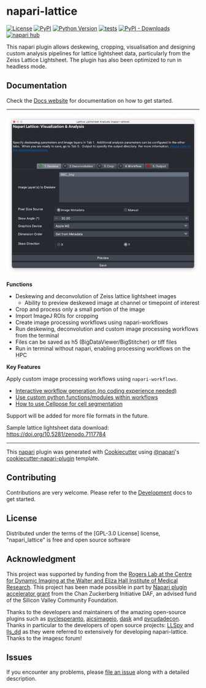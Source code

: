 # napari-lattice

[![License](https://img.shields.io/pypi/l/napari-lattice.svg?color=green)](https://github.com/githubuser/napari_lattice/raw/main/LICENSE)
[![PyPI](https://img.shields.io/pypi/v/napari-lattice.svg?color=green)](https://pypi.org/project/napari_lattice)
[![Python Version](https://img.shields.io/pypi/pyversions/napari-lattice.svg?color=green)](https://python.org)
[![tests](https://github.com/BioimageAnalysisCoreWEHI/napari_lattice/actions/workflows/test_and_deploy.yml/badge.svg)](https://github.com/BioimageAnalysisCoreWEHI/napari_lattice/actions/workflows/test_and_deploy.yml)
[![PyPI - Downloads](https://img.shields.io/pypi/dm/napari-lattice)](https://pypistats.org/packages/napari-lattice)
[![napari hub](https://img.shields.io/endpoint?url=https://api.napari-hub.org/shields/napari-lattice)](https://napari-hub.org/plugins/napari-lattice)

This napari plugin allows deskewing, cropping, visualisation and designing custom analysis pipelines for lattice lightsheet data, particularly from the Zeiss Lattice Lightsheet. The plugin has also been optimized to run in headless mode.


## **Documentation**

Check the [Docs website](https://bioimageanalysiscorewehi.github.io/napari_lattice/) for documentation on how to get started.


*************

![](deskew.png)

**Functions**

* Deskewing and deconvolution of Zeiss lattice lightsheet images
  * Ability to preview deskewed image at channel or timepoint of interest
* Crop and process only a small portion of the image 
* Import ImageJ ROIs for cropping
* Create image processing workflows using napari-workflows
* Run deskewing, deconvolution and custom image processing workflows from the terminal
* Files can be saved as h5 (BigDataViewer/BigStitcher) or tiff files
* Run in terminal without napari, enabling processing workflows on the HPC

**Key Features**

Apply custom image processing workflows using `napari-workflows`. 

* [Interactive workflow generation (no coding experience needed)](https://github.com/BioimageAnalysisCoreWEHI/napari_lattice/wiki/5.-Workflows-(Interactive:-no-coding)#workflow)
* [Use custom python functions/modules within workflows](https://github.com/BioimageAnalysisCoreWEHI/napari_lattice/wiki/5.1-Workflows-(Custom-workflow))
* [How to use Cellpose for cell segmentation](https://github.com/BioimageAnalysisCoreWEHI/napari_lattice/wiki/5.1-Workflows-(Custom-workflow)#cellpose)


Support will be added for more file formats in the future.

Sample lattice lightsheet data download: <https://doi.org/10.5281/zenodo.7117784>

----------------------------------

This [napari] plugin was generated with [Cookiecutter] using [@napari]'s [cookiecutter-napari-plugin] template.

## Contributing

Contributions are very welcome. Please refer to the [Development](./development.md) docs to get started.

## License

Distributed under the terms of the [GPL-3.0 License] license,
"napari_lattice" is free and open source software

## Acknowledgment

 This project was supported by funding from the [Rogers Lab at the Centre for Dynamic Imaging at the Walter and Eliza Hall Institute of Medical Research](https://imaging.wehi.edu.au/). This project has been made possible in part by [Napari plugin accelerator grant](https://chanzuckerberg.com/science/programs-resources/imaging/napari/lattice-light-sheet-data-analysis-toolset/) from the Chan Zuckerberg Initiative DAF, an advised fund of the Silicon Valley Community Foundation.

 Thanks to the developers and maintainers of the amazing open-source plugins such as [pyclesperanto](https://github.com/clEsperanto/pyclesperanto_prototype), [aicsimageio](https://github.com/AllenCellModeling/aicsimageio), [dask](https://github.com/dask/dask) and [pycudadecon](https://github.com/tlambert03/pycudadecon).
 Thanks in particular to the developers of open source projects: [LLSpy](https://github.com/tlambert03/LLSpy) and [lls_dd](https://github.com/VolkerH/Lattice_Lightsheet_Deskew_Deconv) as they were referred to extensively for developing napari-lattice.
 Thanks to the imagesc forum!

## Issues

If you encounter any problems, please [file an issue](https://github.com/BioimageAnalysisCoreWEHI/napari_lattice/issues) along with a detailed description.

[napari]: https://github.com/napari/napari
[Cookiecutter]: https://github.com/audreyr/cookiecutter
[@napari]: https://github.com/napari
[MIT]: http://opensource.org/licenses/MIT
[BSD-3]: http://opensource.org/licenses/BSD-3-Clause
[GGPL-3.0 License]: http://www.gnu.org/licenses/gpl-3.0.txt
[GNU LGPL v3.0]: http://www.gnu.org/licenses/lgpl-3.0.txt
[Apache Software License 2.0]: http://www.apache.org/licenses/LICENSE-2.0
[Mozilla Public License 2.0]: https://www.mozilla.org/media/MPL/2.0/index.txt
[cookiecutter-napari-plugin]: https://github.com/napari/cookiecutter-napari-plugin

[napari]: https://github.com/napari/napari
[tox]: https://tox.readthedocs.io/en/latest/
[pip]: https://pypi.org/project/pip/
[PyPI]: https://pypi.org/
